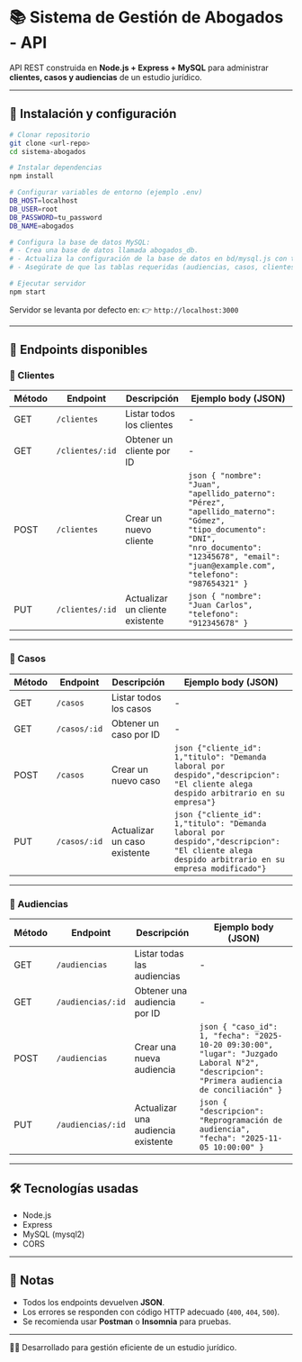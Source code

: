 # 📚 Sistema de Gestión de Abogados - API

API REST construida en **Node.js + Express + MySQL** para administrar **clientes, casos y audiencias** de un estudio jurídico.

---

## 🚀 Instalación y configuración

```bash
# Clonar repositorio
git clone <url-repo>
cd sistema-abogados

# Instalar dependencias
npm install

# Configurar variables de entorno (ejemplo .env)
DB_HOST=localhost
DB_USER=root
DB_PASSWORD=tu_password
DB_NAME=abogados

# Configura la base de datos MySQL:
# - Crea una base de datos llamada abogados_db.
# - Actualiza la configuración de la base de datos en bd/mysql.js con tus credenciales de MySQL (host, usuario, contraseña).
# - Asegúrate de que las tablas requeridas (audiencias, casos, clientes) estén creadas.

# Ejecutar servidor
npm start
```

Servidor se levanta por defecto en:
👉 `http://localhost:3000`

---

## 📂 Endpoints disponibles

### 👤 Clientes

| Método | Endpoint        | Descripción                     | Ejemplo body (JSON)                                                                                                                                                                               |
| ------ | --------------- | ------------------------------- | ------------------------------------------------------------------------------------------------------------------------------------------------------------------------------------------------- |
| GET    | `/clientes`     | Listar todos los clientes       | -                                                                                                                                                                                                 |
| GET    | `/clientes/:id` | Obtener un cliente por ID       | -                                                                                                                                                                                                 |
| POST   | `/clientes`     | Crear un nuevo cliente          | `json { "nombre": "Juan", "apellido_paterno": "Pérez", "apellido_materno": "Gómez", "tipo_documento": "DNI", "nro_documento": "12345678", "email": "juan@example.com", "telefono": "987654321" }` |
| PUT    | `/clientes/:id` | Actualizar un cliente existente | `json { "nombre": "Juan Carlos", "telefono": "912345678" }`                                                                                                                                       |

---

### 📂 Casos

| Método | Endpoint     | Descripción                  | Ejemplo body (JSON)                                                                                                                                                                                                                                                                             |
| ------ | ------------ | ---------------------------- | ----------------------------------------------------------------------------------------------------------------------------------------------------------------------------------------------------------------------------------------------------------------------------------------------- |
| GET    | `/casos`     | Listar todos los casos       | -                                                                                                                                                                                                                                                                                               |
| GET    | `/casos/:id` | Obtener un caso por ID       | -                                                                                                                                                                                                                                                                                               |
| POST   | `/casos`     | Crear un nuevo caso          | `json {"cliente_id": 1,"titulo": "Demanda laboral por despido","descripcion": "El cliente alega despido arbitrario en su empresa"}` 																			         |
| PUT    | `/casos/:id` | Actualizar un caso existente | `json {"cliente_id": 1,"titulo": "Demanda laboral por despido","descripcion": "El cliente alega despido arbitrario en su empresa modificado"}` 																			         |

---

### 📂 Audiencias

| Método | Endpoint          | Descripción                        | Ejemplo body (JSON)                                                                                                                         |
| ------ | ----------------- | ---------------------------------- | ------------------------------------------------------------------------------------------------------------------------------------------- |
| GET    | `/audiencias`     | Listar todas las audiencias        | -                                                                                                                                           |
| GET    | `/audiencias/:id` | Obtener una audiencia por ID       | -                                                                                                                                           |
| POST   | `/audiencias`     | Crear una nueva audiencia          | `json { "caso_id": 1, "fecha": "2025-10-20 09:30:00", "lugar": "Juzgado Laboral N°2", "descripcion": "Primera audiencia de conciliación" }` |
| PUT    | `/audiencias/:id` | Actualizar una audiencia existente | `json { "descripcion": "Reprogramación de audiencia", "fecha": "2025-11-05 10:00:00" }`                                                     |

---

## 🛠️ Tecnologías usadas

* Node.js
* Express
* MySQL (mysql2)
* CORS

---

## 📌 Notas

* Todos los endpoints devuelven **JSON**.
* Los errores se responden con código HTTP adecuado (`400`, `404`, `500`).
* Se recomienda usar **Postman** o **Insomnia** para pruebas.

---

👨‍⚖️ Desarrollado para gestión eficiente de un estudio jurídico.
